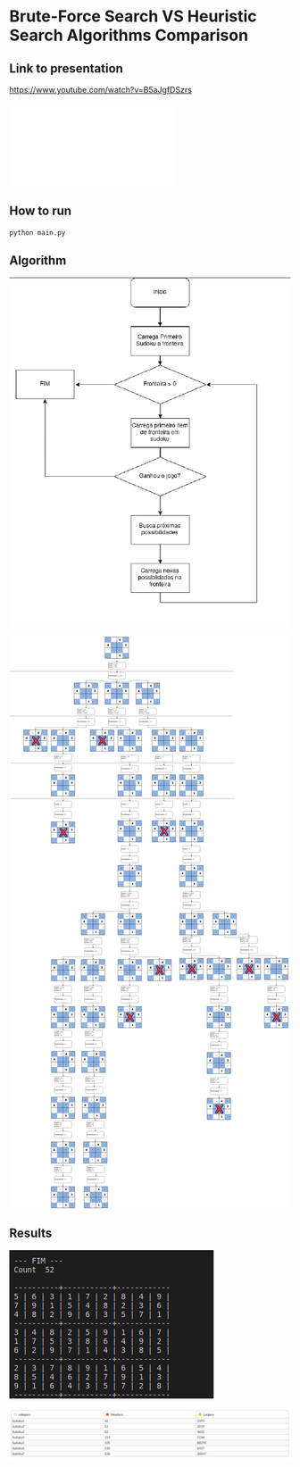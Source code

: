 # Brute-Force Search VS Heuristic Search Algorithms Comparison


## Link to presentation

https://www.youtube.com/watch?v=B5aJgfDSzrs

![Paper: Um estudo de comparação entre algoritmos de busca cega e heurística para resolução de Sudokus](Sudoku_Algorithm-Felipe-Grings.pdf)

## How to run

```python
python main.py
```


## Algorithm

![Algorithm](https://github.com/fhgrings/IA-Playground/blob/master/heuristic-search-sudoku/images/flux.png)

![Decisions Tree - Sudoku 4x4](https://github.com/fhgrings/IA-Playground/blob/master/heuristic-search-sudoku/images/Arvore_sudoku-4x4.png)

## Results

![Execution](https://github.com/fhgrings/IA-Playground/blob/master/heuristic-search-sudoku/images/sudoku-result-gif.gif)

![Comparison](https://github.com/fhgrings/IA-Playground/blob/master/heuristic-search-sudoku/images/table.png)
